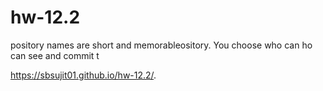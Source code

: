 # hw-12.2
pository names are
short and memorableository.
You choose who can 
ho can see and commit t

https://sbsujit01.github.io/hw-12.2/.

